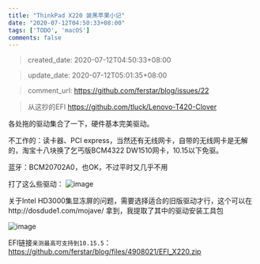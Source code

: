 ```yaml
---
title: "ThinkPad X220 装黑苹果小记"
date: "2020-07-12T04:50:33+08:00"
tags: ['TODO', 'macOS']
comments: false
---
```


> created_date: 2020-07-12T04:50:33+08:00

> update_date: 2020-07-12T05:01:35+08:00

> comment_url: https://github.com/ferstar/blog/issues/22

> 从这抄的EFI https://github.com/tluck/Lenovo-T420-Clover

各处拖的驱动集合了一下，硬件基本完美驱动。

不工作的：读卡器、PCI express，当然还有无线网卡，自带的无线网卡是无解的，淘宝十八块换了乞丐版BCM4322 DW1510网卡，10.15以下免驱。

蓝牙：BCM20702A0，也OK，不过平时又几乎不用

打了这么些驱动：
![image](https://user-images.githubusercontent.com/2854276/87239101-b8298780-c43d-11ea-96d4-3f110eaa131f.png)

关于Intel HD3000集显冻屏的问题，需要选择适合的旧版驱动才行，这个可以在http://dosdude1.com/mojave/ 拿到，我提取了其中的驱动安装工具包

![image](https://user-images.githubusercontent.com/2854276/87239143-30904880-c43e-11ea-85f3-350dc2d398c1.png)

EFI链接`亲测最高可支持到10.15.5`：https://github.com/ferstar/blog/files/4908021/EFI_X220.zip